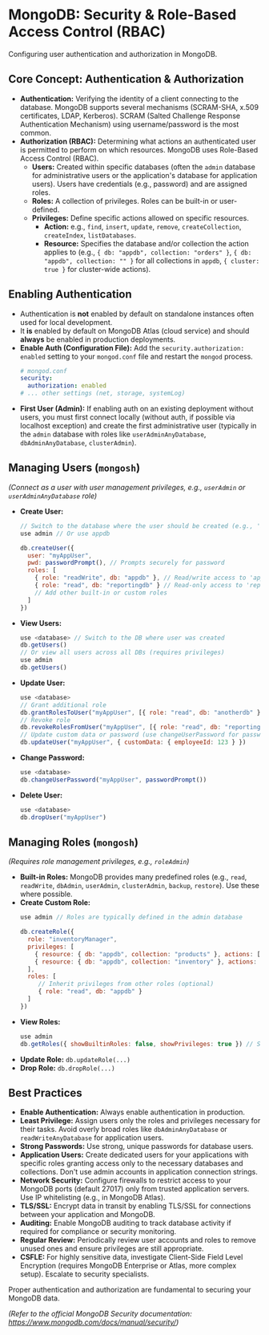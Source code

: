 # MongoDB: Security & Role-Based Access Control (RBAC)

Configuring user authentication and authorization in MongoDB.

## Core Concept: Authentication & Authorization

*   **Authentication:** Verifying the identity of a client connecting to the database. MongoDB supports several mechanisms (SCRAM-SHA, x.509 certificates, LDAP, Kerberos). SCRAM (Salted Challenge Response Authentication Mechanism) using username/password is the most common.
*   **Authorization (RBAC):** Determining what actions an authenticated user is permitted to perform on which resources. MongoDB uses Role-Based Access Control (RBAC).
    *   **Users:** Created within specific databases (often the `admin` database for administrative users or the application's database for application users). Users have credentials (e.g., password) and are assigned roles.
    *   **Roles:** A collection of privileges. Roles can be built-in or user-defined.
    *   **Privileges:** Define specific actions allowed on specific resources.
        *   **Action:** e.g., `find`, `insert`, `update`, `remove`, `createCollection`, `createIndex`, `listDatabases`.
        *   **Resource:** Specifies the database and/or collection the action applies to (e.g., `{ db: "appdb", collection: "orders" }`, `{ db: "appdb", collection: "" }` for all collections in `appdb`, `{ cluster: true }` for cluster-wide actions).

## Enabling Authentication

*   Authentication is **not** enabled by default on standalone instances often used for local development.
*   It **is** enabled by default on MongoDB Atlas (cloud service) and should **always** be enabled in production deployments.
*   **Enable Auth (Configuration File):** Add the `security.authorization: enabled` setting to your `mongod.conf` file and restart the `mongod` process.
    ```yaml
    # mongod.conf
    security:
      authorization: enabled
    # ... other settings (net, storage, systemLog)
    ```
*   **First User (Admin):** If enabling auth on an existing deployment without users, you must first connect locally (without auth, if possible via localhost exception) and create the first administrative user (typically in the `admin` database with roles like `userAdminAnyDatabase`, `dbAdminAnyDatabase`, `clusterAdmin`).

## Managing Users (`mongosh`)

*(Connect as a user with user management privileges, e.g., `userAdmin` or `userAdminAnyDatabase` role)*

*   **Create User:**
    ```javascript
    // Switch to the database where the user should be created (e.g., 'admin' or 'appdb')
    use admin // Or use appdb

    db.createUser({
      user: "myAppUser",
      pwd: passwordPrompt(), // Prompts securely for password
      roles: [
        { role: "readWrite", db: "appdb" }, // Read/write access to 'appdb'
        { role: "read", db: "reportingdb" } // Read-only access to 'reportingdb'
        // Add other built-in or custom roles
      ]
    })
    ```
*   **View Users:**
    ```javascript
    use <database> // Switch to the DB where user was created
    db.getUsers()
    // Or view all users across all DBs (requires privileges)
    use admin
    db.getUsers()
    ```
*   **Update User:**
    ```javascript
    use <database>
    // Grant additional role
    db.grantRolesToUser("myAppUser", [{ role: "read", db: "anotherdb" }])
    // Revoke role
    db.revokeRolesFromUser("myAppUser", [{ role: "read", db: "reportingdb" }])
    // Update custom data or password (use changeUserPassword for password)
    db.updateUser("myAppUser", { customData: { employeeId: 123 } })
    ```
*   **Change Password:**
    ```javascript
    use <database>
    db.changeUserPassword("myAppUser", passwordPrompt())
    ```
*   **Delete User:**
    ```javascript
    use <database>
    db.dropUser("myAppUser")
    ```

## Managing Roles (`mongosh`)

*(Requires role management privileges, e.g., `roleAdmin`)*

*   **Built-in Roles:** MongoDB provides many predefined roles (e.g., `read`, `readWrite`, `dbAdmin`, `userAdmin`, `clusterAdmin`, `backup`, `restore`). Use these where possible.
*   **Create Custom Role:**
    ```javascript
    use admin // Roles are typically defined in the admin database

    db.createRole({
      role: "inventoryManager",
      privileges: [
        { resource: { db: "appdb", collection: "products" }, actions: ["find", "update"] },
        { resource: { db: "appdb", collection: "inventory" }, actions: ["find", "insert", "update", "remove"] }
      ],
      roles: [
         // Inherit privileges from other roles (optional)
         { role: "read", db: "appdb" }
      ]
    })
    ```
*   **View Roles:**
    ```javascript
    use admin
    db.getRoles({ showBuiltinRoles: false, showPrivileges: true }) // Show custom roles with privileges
    ```
*   **Update Role:** `db.updateRole(...)`
*   **Drop Role:** `db.dropRole(...)`

## Best Practices

*   **Enable Authentication:** Always enable authentication in production.
*   **Least Privilege:** Assign users only the roles and privileges necessary for their tasks. Avoid overly broad roles like `dbAdminAnyDatabase` or `readWriteAnyDatabase` for application users.
*   **Strong Passwords:** Use strong, unique passwords for database users.
*   **Application Users:** Create dedicated users for your applications with specific roles granting access only to the necessary databases and collections. Don't use admin accounts in application connection strings.
*   **Network Security:** Configure firewalls to restrict access to your MongoDB ports (default 27017) only from trusted application servers. Use IP whitelisting (e.g., in MongoDB Atlas).
*   **TLS/SSL:** Encrypt data in transit by enabling TLS/SSL for connections between your application and MongoDB.
*   **Auditing:** Enable MongoDB auditing to track database activity if required for compliance or security monitoring.
*   **Regular Review:** Periodically review user accounts and roles to remove unused ones and ensure privileges are still appropriate.
*   **CSFLE:** For highly sensitive data, investigate Client-Side Field Level Encryption (requires MongoDB Enterprise or Atlas, more complex setup). Escalate to security specialists.

Proper authentication and authorization are fundamental to securing your MongoDB data.

*(Refer to the official MongoDB Security documentation: https://www.mongodb.com/docs/manual/security/)*